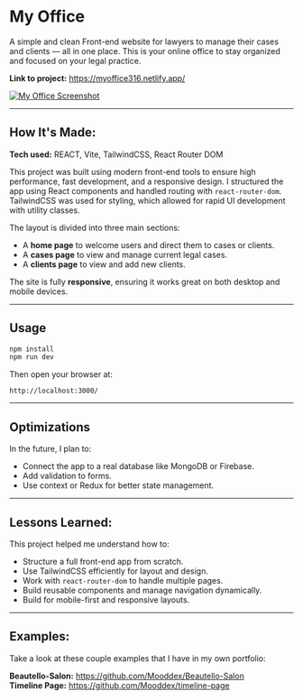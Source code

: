 
# My Office

A simple and clean Front-end website  for lawyers to manage their cases and clients — all in one place. This is your online office to stay organized and focused on your legal practice.

**Link to project:** https://myoffice316.netlify.app/

[![My Office Screenshot](https://res.cloudinary.com/deq0w5tnr/image/upload/v1751296160/2025-06-30-180817-my-office-screenclip_p7gwfc.png)](https://myoffice316.netlify.app/)


---

## How It's Made:

**Tech used:** REACT, Vite, TailwindCSS, React Router DOM

This project was built using modern front-end tools to ensure high performance, fast development, and a responsive design. I structured the app using React components and handled routing with `react-router-dom`. TailwindCSS was used for styling, which allowed for rapid UI development with utility classes.

The layout is divided into three main sections:  
- A **home page** to welcome users and direct them to cases or clients.  
- A **cases page** to view and manage current legal cases.  
- A **clients page** to view and add new clients.

The site is fully **responsive**, ensuring it works great on both desktop and mobile devices.

---

## Usage

```bash
npm install
npm run dev
```

Then open your browser at:

```
http://localhost:3000/
```

---

## Optimizations

In the future, I plan to:

- Connect the app to a real database like MongoDB or Firebase.
- Add validation to forms.
- Use context or Redux for better state management.

---

## Lessons Learned:

This project helped me understand how to:
- Structure a full front-end app from scratch.
- Use TailwindCSS efficiently for layout and design.
- Work with `react-router-dom` to handle multiple pages.
- Build reusable components and manage navigation dynamically.
- Build for mobile-first and responsive layouts.

---

## Examples:

Take a look at these couple examples that I have in my own portfolio:

**Beautello-Salon:** https://github.com/Mooddex/Beautello-Salon <br>
**Timeline Page:** https://github.com/Mooddex/timeline-page
